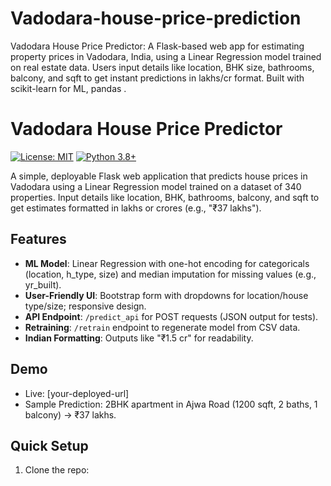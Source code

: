 # Vadodara-house-price-prediction
Vadodara House Price Predictor: A Flask-based web app for estimating property prices in Vadodara, India, using a Linear Regression model trained on real estate data. Users input details like location, BHK size, bathrooms, balcony, and sqft to get instant predictions in lakhs/cr format. Built with scikit-learn for ML, pandas .
# Vadodara House Price Predictor

[![License: MIT](https://img.shields.io/badge/License-MIT-yellow.svg)](https://opensource.org/licenses/MIT)
[![Python 3.8+](https://img.shields.io/badge/Python-3.8+-blue.svg)](https://www.python.org/downloads/)

A simple, deployable Flask web application that predicts house prices in Vadodara using a Linear Regression model trained on a dataset of 340 properties. Input details like location, BHK, bathrooms, balcony, and sqft to get estimates formatted in lakhs or crores (e.g., "₹37 lakhs").

## Features
- **ML Model**: Linear Regression with one-hot encoding for categoricals (location, h_type, size) and median imputation for missing values (e.g., yr_built).
- **User-Friendly UI**: Bootstrap form with dropdowns for location/house type/size; responsive design.
- **API Endpoint**: `/predict_api` for POST requests (JSON output for tests).
- **Retraining**: `/retrain` endpoint to regenerate model from CSV data.
- **Indian Formatting**: Outputs like "₹1.5 cr" for readability.

## Demo
- Live: [your-deployed-url] 
- Sample Prediction: 2BHK apartment in Ajwa Road (1200 sqft, 2 baths, 1 balcony) → ₹37 lakhs.

## Quick Setup
1. Clone the repo:
